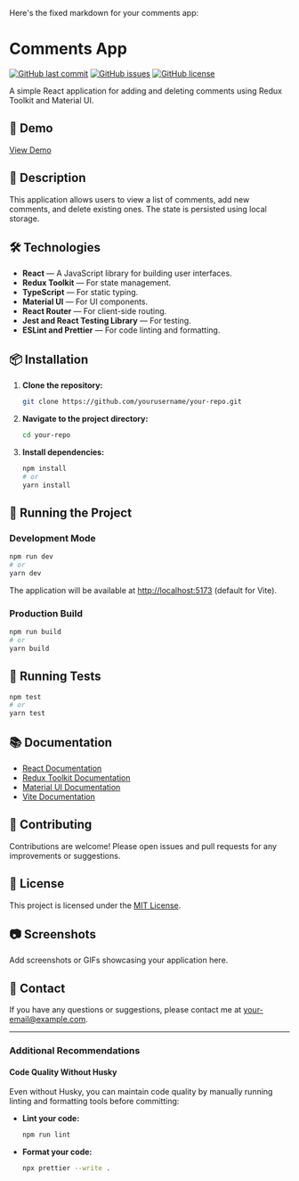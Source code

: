 Here's the fixed markdown for your comments app:

# Comments App

[![GitHub last commit](https://img.shields.io/github/last-commit/yourusername/your-repo)](https://github.com/yourusername/your-repo/commits/main)
[![GitHub issues](https://img.shields.io/github/issues/yourusername/your-repo)](https://github.com/yourusername/your-repo/issues)
[![GitHub license](https://img.shields.io/github/license/yourusername/your-repo)](https://github.com/yourusername/your-repo/blob/main/LICENSE)

A simple React application for adding and deleting comments using Redux Toolkit and Material UI.

## 🚀 Demo

[View Demo](https://your-deployed-app-url.com)

## 📝 Description

This application allows users to view a list of comments, add new comments, and delete existing ones. The state is persisted using local storage.

## 🛠 Technologies

- **React** — A JavaScript library for building user interfaces.
- **Redux Toolkit** — For state management.
- **TypeScript** — For static typing.
- **Material UI** — For UI components.
- **React Router** — For client-side routing.
- **Jest and React Testing Library** — For testing.
- **ESLint and Prettier** — For code linting and formatting.

## 📦 Installation

1. **Clone the repository:**

   ```bash
   git clone https://github.com/yourusername/your-repo.git
   ```

2. **Navigate to the project directory:**

   ```bash
   cd your-repo
   ```

3. **Install dependencies:**

   ```bash
   npm install
   # or
   yarn install
   ```

## 🚀 Running the Project

### Development Mode

```bash
npm run dev
# or
yarn dev
```

The application will be available at [http://localhost:5173](http://localhost:5173) (default for Vite).

### Production Build

```bash
npm run build
# or
yarn build
```

## 🧪 Running Tests

```bash
npm test
# or
yarn test
```

## 📚 Documentation

- [React Documentation](https://reactjs.org/)
- [Redux Toolkit Documentation](https://redux-toolkit.js.org/)
- [Material UI Documentation](https://mui.com/)
- [Vite Documentation](https://vitejs.dev/)

## 🤝 Contributing

Contributions are welcome! Please open issues and pull requests for any improvements or suggestions.

## 📝 License

This project is licensed under the [MIT License](https://github.com/yourusername/your-repo/blob/main/LICENSE).

## 📷 Screenshots

Add screenshots or GIFs showcasing your application here.

## 📧 Contact

If you have any questions or suggestions, please contact me at your-email@example.com.

---

### **Additional Recommendations**

#### **Code Quality Without Husky**

Even without Husky, you can maintain code quality by manually running linting and formatting tools before committing:

- **Lint your code:**

   ```bash
   npm run lint
   ```

- **Format your code:**

   ```bash
   npx prettier --write .
   ```